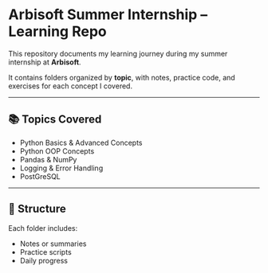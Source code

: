 # Arbisoft Summer Internship – Learning Repo

This repository documents my learning journey during my summer internship at **Arbisoft**.

It contains folders organized by **topic**, with notes, practice code, and exercises for each concept I covered.

---

## 📚 Topics Covered

- Python Basics & Advanced Concepts 
- Python OOP Concepts 
- Pandas & NumPy  
- Logging & Error Handling  
- PostGreSQL

---

## 📂 Structure

Each folder includes:
- Notes or summaries
- Practice scripts
- Daily progress
